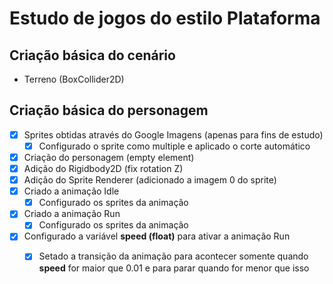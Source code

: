 # Estudo de jogos do estilo Plataforma

## Criação básica do cenário
- Terreno (BoxCollider2D)

## Criação básica do personagem
- [x] Sprites obtidas através do Google Imagens (apenas para fins de estudo)
	- [x] Configurado o sprite como multiple e aplicado o corte automático
- [x] Criação do personagem (empty element)
- [x] Adição do Rigidbody2D (fix rotation Z)
- [x] Adição do Sprite Renderer (adicionado a imagem 0 do sprite)
- [x] Criado a animação Idle
	- [x] Configurado os sprites da animação
- [x] Criado a animação Run
	- [x] Configurado os sprites da animação
- [x] Configurado a variável **speed (float)** para ativar a animação Run
	- [x] Setado a transição da animação para acontecer somente quando **speed** for maior que 0.01 e para parar quando for menor que isso


